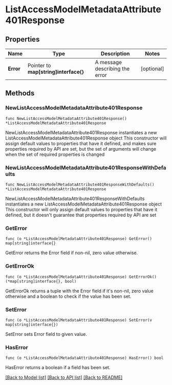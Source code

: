 # ListAccessModelMetadataAttribute401Response

## Properties

Name | Type | Description | Notes
------------ | ------------- | ------------- | -------------
**Error** | Pointer to **map[string]interface{}** | A message describing the error | [optional] 

## Methods

### NewListAccessModelMetadataAttribute401Response

`func NewListAccessModelMetadataAttribute401Response() *ListAccessModelMetadataAttribute401Response`

NewListAccessModelMetadataAttribute401Response instantiates a new ListAccessModelMetadataAttribute401Response object
This constructor will assign default values to properties that have it defined,
and makes sure properties required by API are set, but the set of arguments
will change when the set of required properties is changed

### NewListAccessModelMetadataAttribute401ResponseWithDefaults

`func NewListAccessModelMetadataAttribute401ResponseWithDefaults() *ListAccessModelMetadataAttribute401Response`

NewListAccessModelMetadataAttribute401ResponseWithDefaults instantiates a new ListAccessModelMetadataAttribute401Response object
This constructor will only assign default values to properties that have it defined,
but it doesn't guarantee that properties required by API are set

### GetError

`func (o *ListAccessModelMetadataAttribute401Response) GetError() map[string]interface{}`

GetError returns the Error field if non-nil, zero value otherwise.

### GetErrorOk

`func (o *ListAccessModelMetadataAttribute401Response) GetErrorOk() (*map[string]interface{}, bool)`

GetErrorOk returns a tuple with the Error field if it's non-nil, zero value otherwise
and a boolean to check if the value has been set.

### SetError

`func (o *ListAccessModelMetadataAttribute401Response) SetError(v map[string]interface{})`

SetError sets Error field to given value.

### HasError

`func (o *ListAccessModelMetadataAttribute401Response) HasError() bool`

HasError returns a boolean if a field has been set.


[[Back to Model list]](../README.md#documentation-for-models) [[Back to API list]](../README.md#documentation-for-api-endpoints) [[Back to README]](../README.md)



